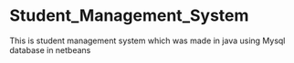 # Student_Management_System
This is student management system which was made in java using Mysql database in netbeans
